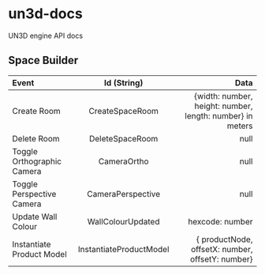 # un3d-docs
UN3D engine API docs

## Space Builder

  | Event      | Id (String) | Data     |
| :---        |    :----:   |          ---: |
| Create Room      | CreateSpaceRoom       | {width: number, height: number, length: number} in meters  |
| Delete Room   | DeleteSpaceRoom        | null      |
| Toggle Orthographic Camera | CameraOrtho | null |
| Toggle Perspective Camera | CameraPerspective | null |
| Update Wall Colour | WallColourUpdated | hexcode: number |
| Instantiate Product Model| InstantiateProductModel | { productNode, offsetX: number, offsetY: number}|
